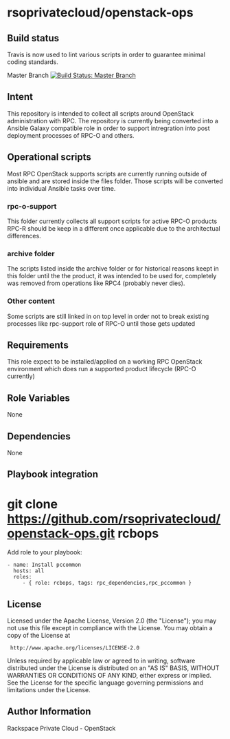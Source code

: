 rsoprivatecloud/openstack-ops
=============================

Build status
------------

Travis is now used to lint various scripts in order to guarantee minimal coding standards.

Master Branch [![Build Status: Master Branch](https://travis-ci.org/rsoprivatecloud/openstack-ops.svg?branch=master)](https://travis-ci.org/rsoprivatecloud/openstack-ops)


Intent
------

This repository is intended to collect all scripts around OpenStack administration with RPC.
The repository is currently being converted into a Ansible Galaxy compatible role in order to
support intregration into post deployment processes of RPC-O and others.


Operational scripts
-------------------

Most RPC OpenStack supports scripts are currently running outside of ansible and are stored 
inside the files folder.
Those scripts will be converted into individual Ansible tasks over time.

### rpc-o-support

This folder currently collects all support scripts for active RPC-O products
RPC-R should be keep in a different once applicable due to the architectual differences.

### archive folder

The scripts listed inside the archive folder or for historical reasons keept in this folder until the
the product, it was intended to be used for, completely was removed from operations like RPC4 (probably never dies).


### Other content

Some scripts are still linked in on top level in order not to break existing processes
like rpc-support role of RPC-O until those gets updated



Requirements
------------

This role expect to be installed/applied on a working RPC OpenStack environment which does run a
supported product lifecycle (RPC-O currently)


Role Variables
--------------

None

Dependencies
------------

None

Playbook integration
----------------

# git clone https://github.com/rsoprivatecloud/openstack-ops.git rcbops

Add role to your playbook:

    - name: Install pccommon
      hosts: all
      roles:
         - { role: rcbops, tags: rpc_dependencies,rpc_pccommon }

License
-------

Licensed under the Apache License, Version 2.0 (the "License");
you may not use this file except in compliance with the License.
You may obtain a copy of the License at

     http://www.apache.org/licenses/LICENSE-2.0

Unless required by applicable law or agreed to in writing, software
distributed under the License is distributed on an "AS IS" BASIS,
WITHOUT WARRANTIES OR CONDITIONS OF ANY KIND, either express or implied.
See the License for the specific language governing permissions and
limitations under the License.

Author Information
------------------

Rackspace Private Cloud - OpenStack
